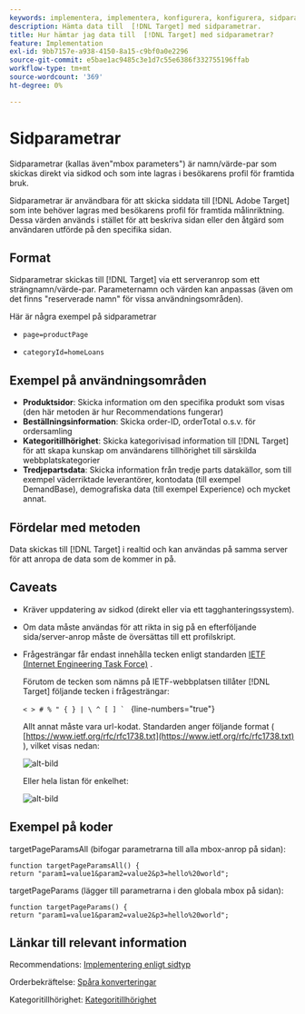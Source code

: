 ```yaml
---
keywords: implementera, implementera, konfigurera, konfigurera, sidparametrar
description: Hämta data till  [!DNL Target] med sidparametrar.
title: Hur hämtar jag data till  [!DNL Target] med sidparametrar?
feature: Implementation
exl-id: 9bb7157e-a938-4150-8a15-c9bf0a0e2296
source-git-commit: e5bae1ac9485c3e1d7c55e6386f332755196ffab
workflow-type: tm+mt
source-wordcount: '369'
ht-degree: 0%

---
```


# Sidparametrar

Sidparametrar (kallas även&quot;mbox parameters&quot;) är namn/värde-par som skickas direkt via sidkod och som inte lagras i besökarens profil för framtida bruk.

Sidparametrar är användbara för att skicka siddata till [!DNL Adobe Target] som inte behöver lagras med besökarens profil för framtida målinriktning. Dessa värden används i stället för att beskriva sidan eller den åtgärd som användaren utförde på den specifika sidan.

## Format

Sidparametrar skickas till [!DNL Target] via ett serveranrop som ett strängnamn/värde-par. Parameternamn och värden kan anpassas (även om det finns &quot;reserverade namn&quot; för vissa användningsområden).

Här är några exempel på sidparametrar

* `page=productPage`

* `categoryId=homeLoans`

## Exempel på användningsområden

* **Produktsidor**: Skicka information om den specifika produkt som visas (den här metoden är hur Recommendations fungerar)
* **Beställningsinformation**: Skicka order-ID, orderTotal o.s.v. för ordersamling
* **Kategoritillhörighet**: Skicka kategorivisad information till [!DNL Target] för att skapa kunskap om användarens tillhörighet till särskilda webbplatskategorier
* **Tredjepartsdata**: Skicka information från tredje parts datakällor, som till exempel väderriktade leverantörer, kontodata (till exempel DemandBase), demografiska data (till exempel Experience) och mycket annat.

## Fördelar med metoden

Data skickas till [!DNL Target] i realtid och kan användas på samma server för att anropa de data som de kommer in på.

## Caveats

* Kräver uppdatering av sidkod (direkt eller via ett tagghanteringssystem).
* Om data måste användas för att rikta in sig på en efterföljande sida/server-anrop måste de översättas till ett profilskript.
* Frågesträngar får endast innehålla tecken enligt standarden [IETF (Internet Engineering Task Force)](https://www.ietf.org/rfc/rfc3986.txt) .

  Förutom de tecken som nämns på IETF-webbplatsen tillåter [!DNL Target] följande tecken i frågesträngar:

  ```< > # % " { } | \ ^ [ ] ` ``` {line-numbers=&quot;true&quot;}

  Allt annat måste vara url-kodat. Standarden anger följande format ( [https://www.ietf.org/rfc/rfc1738.txt](https://www.ietf.org/rfc/rfc1738.txt) ), vilket visas nedan:

  ![alt-bild](assets/ietf1.png)

  Eller hela listan för enkelhet:

  ![alt-bild](assets/ietf2.png)

## Exempel på koder

targetPageParamsAll (bifogar parametrarna till alla mbox-anrop på sidan):

`function targetPageParamsAll() { return "param1=value1&param2=value2&p3=hello%20world";`

targetPageParams (lägger till parametrarna i den globala mbox på sidan):

`function targetPageParams() { return "param1=value1&param2=value2&p3=hello%20world";`

## Länkar till relevant information

Recommendations: [Implementering enligt sidtyp](https://experienceleague.adobe.com/docs/target/using/recommendations/plan-implement.html?lang=sv-SE)

Orderbekräftelse: [Spåra konverteringar](../../implement/client-side/atjs/how-to-deployatjs/implement-target-without-a-tag-manager.md#track-conversions)

Kategoritillhörighet: [Kategoritillhörighet](https://experienceleague.adobe.com/docs/target/using/audiences/visitor-profiles/category-affinity.html?lang=sv-SE)
